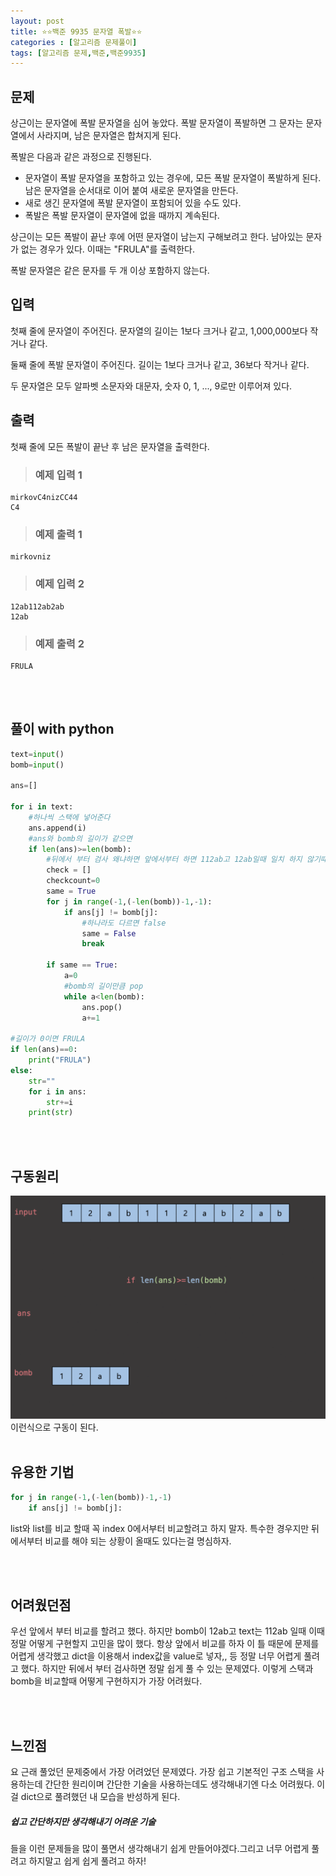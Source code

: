 ```yaml
---
layout: post
title: ⭐️⭐️백준 9935 문자열 폭발⭐️⭐️
categories : [알고리즘 문제풀이]
tags: [알고리즘 문제,백준,백준9935]
---
```




문제
------
상근이는 문자열에 폭발 문자열을 심어 놓았다. 폭발 문자열이 폭발하면 그 문자는 문자열에서 사라지며, 남은 문자열은 합쳐지게 된다.

폭발은 다음과 같은 과정으로 진행된다.

<ul>
    <li>문자열이 폭발 문자열을 포함하고 있는 경우에, 모든 폭발 문자열이 폭발하게 된다. 남은 문자열을 순서대로 이어 붙여 새로운 문자열을 만든다.</li>
    <li>새로 생긴 문자열에 폭발 문자열이 포함되어 있을 수도 있다.</li>
    <li>폭발은 폭발 문자열이 문자열에 없을 때까지 계속된다.</li>
</ul>
상근이는 모든 폭발이 끝난 후에 어떤 문자열이 남는지 구해보려고 한다. 남아있는 문자가 없는 경우가 있다. 이때는 "FRULA"를 출력한다.

폭발 문자열은 같은 문자를 두 개 이상 포함하지 않는다.


입력
------
첫째 줄에 문자열이 주어진다. 문자열의 길이는 1보다 크거나 같고, 1,000,000보다 작거나 같다.

둘째 줄에 폭발 문자열이 주어진다. 길이는 1보다 크거나 같고, 36보다 작거나 같다.

두 문자열은 모두 알파벳 소문자와 대문자, 숫자 0, 1, ..., 9로만 이루어져 있다.

출력
------
첫째 줄에 모든 폭발이 끝난 후 남은 문자열을 출력한다.



><h3>예제 입력 1</h3>

```
mirkovC4nizCC44
C4
```



><h3>예제 출력 1</h3>


```
mirkovniz
```

><h3>예제 입력 2</h3>

```
12ab112ab2ab
12ab
```



><h3>예제 출력 2</h3>


```
FRULA
```
<br><br>


풀이 with python
----

```python
text=input()
bomb=input()

ans=[]

for i in text:
    #하나씩 스택에 넣어준다
    ans.append(i)
    #ans와 bomb의 길이가 같으면
    if len(ans)>=len(bomb):
        #뒤에서 부터 검사 왜냐하면 앞에서부터 하면 112ab고 12ab일때 일치 하지 않기때문
        check = []
        checkcount=0
        same = True
        for j in range(-1,(-len(bomb))-1,-1):
            if ans[j] != bomb[j]:
                #하나라도 다르면 false
                same = False
                break
        
        if same == True:
            a=0
            #bomb의 길이만큼 pop
            while a<len(bomb):
                ans.pop()
                a+=1

#길이가 0이면 FRULA
if len(ans)==0:
    print("FRULA")
else:
    str=""
    for i in ans:
        str+=i
    print(str)


```
<br><br>

구동원리
-------
![구현계획](/assets/img/al_prob/baekjoon9935.gif)
이런식으로 구동이 된다.
<br><br>





유용한 기법
-------
```python
for j in range(-1,(-len(bomb))-1,-1)
    if ans[j] != bomb[j]:
```
list와 list를 비교 할때 꼭 index 0에서부터 비교할려고 하지 말자. 특수한 경우지만 뒤에서부터 비교를 해야 되는 상황이 올때도 있다는걸 명심하자.<br>


<br><br>

어려웠던점
-------
<p></p>
우선 앞에서 부터 비교를 할려고 했다. 하지만 bomb이 12ab고 text는 112ab 일때 이때 정말 어떻게 구현할지 고민을 많이 했다. 항상 앞에서 비교를 하자 이 틀 때문에 문제를 어렵게 생각했고 dict을 이용해서 index값을 value로 넣자,, 등 정말 너무 어렵게 풀려고 했다. 하지만 뒤에서 부터 검사하면 정말 쉽게 풀 수 있는 문제였다. 이렇게 스택과 bomb을 비교할때 어떻게 구현하지가 가장 어려웠다.

<br><br>

느낀점
------
<p>요 근래 풀었던 문제중에서 가장 어려었던 문제였다. 가장 쉽고 기본적인 구조 스택을 사용하는데 간단한 원리이며 간단한 기술을 사용하는데도 생각해내기엔 다소 어려웠다. 이걸 dict으로 풀려했던 내 모습을 반성하게 된다. <h5><strong>쉽고 간단하지만 생각해내기 어려운 기술</strong></h5>들을 이런 문제들을 많이 풀면서 생각해내기 쉽게 만들어야겠다.그리고 너무 어렵게 풀려고 하지말고 쉽게 쉽게 풀려고 하자!</p>